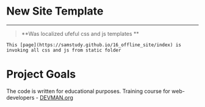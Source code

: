 # New Site Template

____
> **Was localized ufeful css and js templates  **

```
This [page](https://samstudy.github.io/16_offline_site/index) is invoking all css and js from static folder
```
# Project Goals

The code is written for educational purposes. Training course for web-developers - [DEVMAN.org](https://devman.org)

